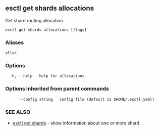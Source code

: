 ## esctl get shards allocations

Get shard routing allocation

```
esctl get shards allocations [flags]
```

### Aliases

```
alloc
```

### Options

```
  -h, --help   help for allocations
```

### Options inherited from parent commands

```
      --config string   config file (default is $HOME/.esctl.yaml)
```

### SEE ALSO

* [esctl get shards](esctl_get_shards.md)	 - show information about one or more shard

